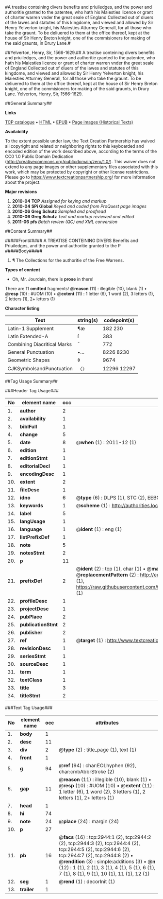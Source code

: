 #A treatise conteining divers benefits and priuiledges, and the power and authoritie granted to the patentee, who hath his Maiesties licence or grant of charter warren vnder the great seale of England Collected out of diuers of the lawes and statutes of this kingdome, and viewed and allowed by Sir Henry Yelverton knight, his Maiesties Atturney Generall, for all those who take the graunt. To be deliuered to them at the office thereof, kept at the house of Sir Henry Breton knight, one of the commisioners for making of the said graunts, in Drury Lane.#

##Yelverton, Henry, Sir, 1566-1629.##
A treatise conteining divers benefits and priuiledges, and the power and authoritie granted to the patentee, who hath his Maiesties licence or grant of charter warren vnder the great seale of England Collected out of diuers of the lawes and statutes of this kingdome, and viewed and allowed by Sir Henry Yelverton knight, his Maiesties Atturney Generall, for all those who take the graunt. To be deliuered to them at the office thereof, kept at the house of Sir Henry Breton knight, one of the commisioners for making of the said graunts, in Drury Lane.
Yelverton, Henry, Sir, 1566-1629.

##General Summary##

**Links**

[TCP catalogue](http://www.ota.ox.ac.uk/tcp/)  • 
[HTML](http://tei.it.ox.ac.uk/tcp/Texts-HTML/free/A15/A15832.html)  • 
[EPUB](http://tei.it.ox.ac.uk/tcp/Texts-EPUB/free/A15/A15832.epub) • 
[Page images (Historical Texts)](https://historicaltexts.jisc.ac.uk/eebo-99838562e)

**Availability**

To the extent possible under law, the Text Creation Partnership has waived all copyright and related or neighboring rights to this keyboarded and encoded edition of the work described above, according to the terms of the CC0 1.0 Public Domain Dedication (http://creativecommons.org/publicdomain/zero/1.0/). This waiver does not extend to any page images or other supplementary files associated with this work, which may be protected by copyright or other license restrictions. Please go to https://www.textcreationpartnership.org/ for more information about the project.

**Major revisions**

1. __2010-04__ __TCP__ *Assigned for keying and markup*
1. __2010-04__ __SPi Global__ *Keyed and coded from ProQuest page images*
1. __2010-06__ __Greg Schutz__ *Sampled and proofread*
1. __2010-06__ __Greg Schutz__ *Text and markup reviewed and edited*
1. __2011-06__ __pfs__ *Batch review (QC) and XML conversion*

##Content Summary##

#####Front#####
A TREATISE CONTEINING DIVERS Benefits and Priuiledges, and the power and authoritie granted to the P
#####Body#####

1. ¶ The Collections for the authoritie of the Free Warrens.

**Types of content**

  * Oh, Mr. Jourdain, there is **prose** in there!

There are 11 **omitted** fragments! 
 @__reason__ (11) : illegible (10), blank (1)  •  @__resp__ (10) : #UOM (10)  •  @__extent__ (11) : 1 letter (6), 1 word (2), 3 letters (1), 2 letters (1), 2+ letters (1)

**Character listing**


|Text|string(s)|codepoint(s)|
|---|---|---|
|Latin-1 Supplement|¶æ|182 230|
|Latin Extended-A|ſ|383|
|Combining             Diacritical Marks|̄|772|
|General Punctuation|•…|8226 8230|
|Geometric Shapes|◊|9674|
|CJKSymbolsandPunctuation|〈〉|12296 12297|

##Tag Usage Summary##

###Header Tag Usage###

|No|element name|occ|attributes|
|---|---|---|---|
|1.|__author__|2||
|2.|__availability__|1||
|3.|__biblFull__|1||
|4.|__change__|5||
|5.|__date__|8| @__when__ (1) : 2011-12 (1)|
|6.|__edition__|1||
|7.|__editionStmt__|1||
|8.|__editorialDecl__|1||
|9.|__encodingDesc__|1||
|10.|__extent__|2||
|11.|__fileDesc__|1||
|12.|__idno__|6| @__type__ (6) : DLPS (1), STC (2), EEBO-CITATION (1), PROQUEST (1), VID (1)|
|13.|__keywords__|1| @__scheme__ (1) : http://authorities.loc.gov/ (1)|
|14.|__label__|5||
|15.|__langUsage__|1||
|16.|__language__|1| @__ident__ (1) : eng (1)|
|17.|__listPrefixDef__|1||
|18.|__note__|5||
|19.|__notesStmt__|2||
|20.|__p__|11||
|21.|__prefixDef__|2| @__ident__ (2) : tcp (1), char (1)  •  @__matchPattern__ (2) : ([0-9\-]+):([0-9IVX]+) (1), (.+) (1)  •  @__replacementPattern__ (2) : http://eebo.chadwyck.com/downloadtiff?vid=$1&page=$2 (1), https://raw.githubusercontent.com/textcreationpartnership/Texts/master/tcpchars.xml#$1 (1)|
|22.|__profileDesc__|1||
|23.|__projectDesc__|1||
|24.|__pubPlace__|2||
|25.|__publicationStmt__|2||
|26.|__publisher__|2||
|27.|__ref__|1| @__target__ (1) : http://www.textcreationpartnership.org/docs/. (1)|
|28.|__revisionDesc__|1||
|29.|__seriesStmt__|1||
|30.|__sourceDesc__|1||
|31.|__term__|1||
|32.|__textClass__|1||
|33.|__title__|3||
|34.|__titleStmt__|2||


###Text Tag Usage###

|No|element name|occ|attributes|
|---|---|---|---|
|1.|__body__|1||
|2.|__desc__|11||
|3.|__div__|2| @__type__ (2) : title_page (1), text (1)|
|4.|__front__|1||
|5.|__g__|94| @__ref__ (94) : char:EOLhyphen (92), char:cmbAbbrStroke (2)|
|6.|__gap__|11| @__reason__ (11) : illegible (10), blank (1)  •  @__resp__ (10) : #UOM (10)  •  @__extent__ (11) : 1 letter (6), 1 word (2), 3 letters (1), 2 letters (1), 2+ letters (1)|
|7.|__head__|1||
|8.|__hi__|74||
|9.|__note__|24| @__place__ (24) : margin (24)|
|10.|__p__|27||
|11.|__pb__|16| @__facs__ (16) : tcp:2944:1 (2), tcp:2944:2 (2), tcp:2944:3 (2), tcp:2944:4 (2), tcp:2944:5 (2), tcp:2944:6 (2), tcp:2944:7 (2), tcp:2944:8 (2)  •  @__rendition__ (3) : simple:additions (3)  •  @__n__ (12) : 1 (1), 2 (1), 3 (1), 4 (1), 5 (1), 6 (1), 7 (1), 8 (1), 9 (1), 10 (1), 11 (1), 12 (1)|
|12.|__seg__|1| @__rend__ (1) : decorInit (1)|
|13.|__trailer__|1||

